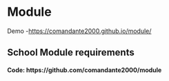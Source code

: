 # Module
Demo -https://comandante2000.github.io/module/
<div>
<h2>School Module requirements
  </h2>
  <h4>
Code: https://github.com/comandante2000/module
  </h4>
</div>
